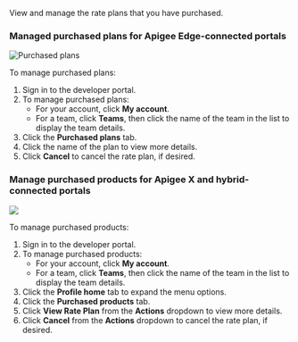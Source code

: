 View and manage the rate plans that you have purchased.

### Managed purchased plans for Apigee Edge-connected portals

![Purchased plans](https://www.drupal.org/files/purchased-plans.png)

To manage purchased plans:

1. Sign in to the developer portal.
2. To manage purchased plans:  
   * For your account, click **My account**.  
   * For a team, click **Teams**, then click the name of the team in the list to display the team details.
3. Click the **Purchased plans** tab.
4. Click the name of the plan to view more details.
5. Click **Cancel** to cancel the rate plan, if desired.

### Manage purchased products for Apigee X and hybrid-connected portals

![](https://www.drupal.org/files/Purchased-ngmint.png)

To manage purchased products:

1. Sign in to the developer portal.
2. To manage purchased products:  
   * For your account, click **My account**.  
   * For a team, click **Teams**, then click the name of the team in the list to display the team details.
3. Click the **Profile home** tab to expand the menu options.
4. Click the **Purchased products** tab.
5. Click **View Rate Plan** from the **Actions** dropdown to view more details.
6. Click **Cancel** from the **Actions** dropdown to cancel the rate plan, if desired.